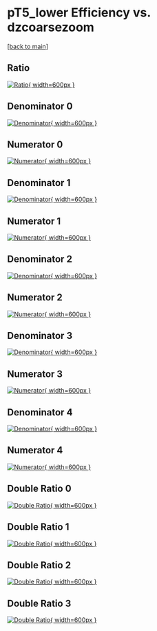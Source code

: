 # pT5_lower Efficiency vs. dzcoarsezoom

[[back to main](./)]



## Ratio

[![Ratio](../mtv/var/pT5_lower_xtr_321_1_eff_dzcoarsezoom.png){ width=600px }](../mtv/var/pT5_lower_xtr_321_1_eff_dzcoarsezoom.pdf)

## Denominator 0

[![Denominator](../mtv/den/pT5_lower_xtr_321_1_eff_dzcoarsezoom_den0.png){ width=600px }](../mtv/den/pT5_lower_xtr_321_1_eff_dzcoarsezoom_den0.pdf)

## Numerator 0

[![Numerator](../mtv/num/pT5_lower_xtr_321_1_eff_dzcoarsezoom_num0.png){ width=600px }](../mtv/num/pT5_lower_xtr_321_1_eff_dzcoarsezoom_num0.pdf)

## Denominator 1

[![Denominator](../mtv/den/pT5_lower_xtr_321_1_eff_dzcoarsezoom_den1.png){ width=600px }](../mtv/den/pT5_lower_xtr_321_1_eff_dzcoarsezoom_den1.pdf)

## Numerator 1

[![Numerator](../mtv/num/pT5_lower_xtr_321_1_eff_dzcoarsezoom_num1.png){ width=600px }](../mtv/num/pT5_lower_xtr_321_1_eff_dzcoarsezoom_num1.pdf)

## Denominator 2

[![Denominator](../mtv/den/pT5_lower_xtr_321_1_eff_dzcoarsezoom_den2.png){ width=600px }](../mtv/den/pT5_lower_xtr_321_1_eff_dzcoarsezoom_den2.pdf)

## Numerator 2

[![Numerator](../mtv/num/pT5_lower_xtr_321_1_eff_dzcoarsezoom_num2.png){ width=600px }](../mtv/num/pT5_lower_xtr_321_1_eff_dzcoarsezoom_num2.pdf)

## Denominator 3

[![Denominator](../mtv/den/pT5_lower_xtr_321_1_eff_dzcoarsezoom_den3.png){ width=600px }](../mtv/den/pT5_lower_xtr_321_1_eff_dzcoarsezoom_den3.pdf)

## Numerator 3

[![Numerator](../mtv/num/pT5_lower_xtr_321_1_eff_dzcoarsezoom_num3.png){ width=600px }](../mtv/num/pT5_lower_xtr_321_1_eff_dzcoarsezoom_num3.pdf)

## Denominator 4

[![Denominator](../mtv/den/pT5_lower_xtr_321_1_eff_dzcoarsezoom_den4.png){ width=600px }](../mtv/den/pT5_lower_xtr_321_1_eff_dzcoarsezoom_den4.pdf)

## Numerator 4

[![Numerator](../mtv/num/pT5_lower_xtr_321_1_eff_dzcoarsezoom_num4.png){ width=600px }](../mtv/num/pT5_lower_xtr_321_1_eff_dzcoarsezoom_num4.pdf)

## Double Ratio 0

[![Double Ratio](../mtv/ratio/pT5_lower_xtr_321_1_eff_dzcoarsezoom_ratio0.png){ width=600px }](../mtv/ratio/pT5_lower_xtr_321_1_eff_dzcoarsezoom_ratio0.pdf)

## Double Ratio 1

[![Double Ratio](../mtv/ratio/pT5_lower_xtr_321_1_eff_dzcoarsezoom_ratio1.png){ width=600px }](../mtv/ratio/pT5_lower_xtr_321_1_eff_dzcoarsezoom_ratio1.pdf)

## Double Ratio 2

[![Double Ratio](../mtv/ratio/pT5_lower_xtr_321_1_eff_dzcoarsezoom_ratio2.png){ width=600px }](../mtv/ratio/pT5_lower_xtr_321_1_eff_dzcoarsezoom_ratio2.pdf)

## Double Ratio 3

[![Double Ratio](../mtv/ratio/pT5_lower_xtr_321_1_eff_dzcoarsezoom_ratio3.png){ width=600px }](../mtv/ratio/pT5_lower_xtr_321_1_eff_dzcoarsezoom_ratio3.pdf)

